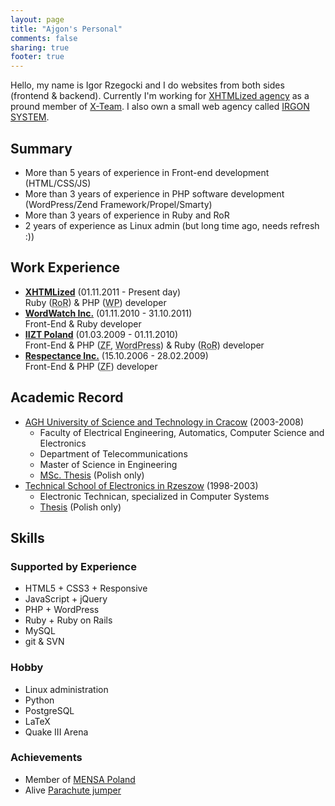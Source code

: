 ```yaml
---
layout: page
title: "Ajgon's Personal"
comments: false
sharing: true
footer: true
---
```


Hello, my name is Igor Rzegocki and I do websites from both sides (frontend &
backend). Currently I'm working for
[XHTMLized agency](http://www.xhtmlized.com/) as a pround member of
[X-Team](http://www.x-team.com/). I also own a small web agency called
[IRGON SYSTEM](http://www.irgon.com/).

## Summary

* More than 5 years of experience in Front-end development (HTML/CSS/JS)
* More than 3 years of experience in PHP software development (WordPress/Zend Framework/Propel/Smarty)
* More than 3 years of experience in Ruby and RoR
* 2 years of experience as Linux admin (but long time ago, needs refresh :))

## Work Experience

* **[XHTMLized](http://www.xhtmlized.com/)** (01.11.2011 - Present day)<br>
  Ruby (<abbr title="Ruby on Rails">RoR</abbr>) & PHP (<abbr title="WordPress">WP</abbr>) developer
* **[WordWatch Inc.](http://www.wordwatch.com/)** (01.11.2010 - 31.10.2011)<br>
  Front-End & Ruby developer
* **[IIZT Poland](http://www.iizt.com/)** (01.03.2009 - 01.11.2010)<br>
  Front-End & PHP (<abbr title="Zend Framework">ZF</abbr>, <abbr title="WP">WordPress</abbr>) & Ruby (<abbr title="Ruby on Rails">RoR</abbr>) developer
* **[Respectance Inc.](http://www.respectance.com/)** (15.10.2006 - 28.02.2009)<br>
  Front-End & PHP (<abbr title="Zend Framework">ZF</abbr>) developer

## Academic Record

* [AGH University of Science and Technology in Cracow](http://www.agh.edu.pl/en) (2003-2008)
    * Faculty of Electrical Engineering, Automatics, Computer Science and Electronics
    * Department of Telecommunications
    * Master of Science in Engineering
    * [MSc. Thesis](http://github.com/ajgon/agh-thesis) (Polish only)
* [Technical School of Electronics in Rzeszow](http://www.elektronik.rzeszow.pl/electronic/English/index.php) (1998-2003)
    * Electronic Technican, specialized in Computer Systems
    * [Thesis](http://www.rzegocki.pl/assets/files/zse-thesis.pdf) (Polish only)

## Skills

### Supported by Experience

* HTML5 + CSS3 + Responsive
* JavaScript + jQuery
* PHP + WordPress
* Ruby + Ruby on Rails
* MySQL
* git & SVN

### Hobby
* Linux administration
* Python
* PostgreSQL
* LaTeX
* Quake III Arena

### Achievements
* Member of [MENSA Poland](/images/upload/mensa.jpg)
* Alive [Parachute jumper](/images/upload/parachute.jpg)
